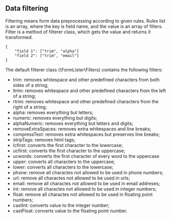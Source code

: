 ## Data filtering
Filtering means form data preprocessing according to given rules. 
Rules list is an array, where the key is field name, and the value is an array of filters. Filter is a method of filterer class, which gets the value and returns it transformed.
```
{
    "field 1": ["trim", "alpha"]
    "field 2": ["trim", "email"]
}
```

The default filterer class (\FormLister\Filters) contains the following filters:

- trim: removes whitespace and other predefined characters from both sides of a string;
- ltrim: removes whitespace and other predefined characters from the left of a string;
- rtrim: removes whitespace and other predefined characters from the right of a string;
- alpha: removes everything but letters;
- numeric: removes everything but digits;
- alphaNumeric: removes everything but letters and digits;
- removeExtraSpaces: removes extra whitespaces and line breaks;
- compressText: removes extra whitespaces but preserves line breaks;
- stripTags: removes html tags;
- lcfirst: converts the first character to the lowercase;
- ucfirst: converts the first character to the uppercase;
- ucwords: converts the first character of every word to the uppercase
- upper: converts all characters to the uppercase;
- lower: converts all characters to the lowercase;
- phone: remove all charactes not allowed to be used in phone numbers;
- url: remove all charactes not allowed to be used in urls;
- email: remove all charactes not allowed to be used in email addreses;
- int: remove all charactes not allowed to be used in integer numbers;
- float: remove all charactes not allowed to be used in floating point numbers;
- castInt: converts value to the integer number;
- castFloat: converts value to the floating point number.